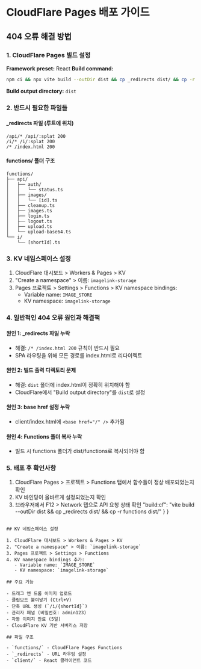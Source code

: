 # CloudFlare Pages 배포 가이드

## 404 오류 해결 방법

### 1. CloudFlare Pages 빌드 설정

**Framework preset:** React
**Build command:**
```bash
npm ci && npx vite build --outDir dist && cp _redirects dist/ && cp -r functions dist/
```
**Build output directory:** `dist`

### 2. 반드시 필요한 파일들

#### _redirects 파일 (루트에 위치)
```
/api/* /api/:splat 200
/i/* /i/:splat 200
/* /index.html 200
```

#### functions/ 폴더 구조
```
functions/
├── api/
│   ├── auth/
│   │   └── status.ts
│   ├── images/
│   │   └── [id].ts
│   ├── cleanup.ts
│   ├── images.ts
│   ├── login.ts
│   ├── logout.ts
│   ├── upload.ts
│   └── upload-base64.ts
└── i/
    └── [shortId].ts
```

### 3. KV 네임스페이스 설정

1. CloudFlare 대시보드 > Workers & Pages > KV
2. "Create a namespace" > 이름: `imagelink-storage`
3. Pages 프로젝트 > Settings > Functions > KV namespace bindings:
   - Variable name: `IMAGE_STORE`
   - KV namespace: `imagelink-storage`

### 4. 일반적인 404 오류 원인과 해결책

#### 원인 1: _redirects 파일 누락
- 해결: `/* /index.html 200` 규칙이 반드시 필요
- SPA 라우팅을 위해 모든 경로를 index.html로 리다이렉트

#### 원인 2: 빌드 출력 디렉토리 문제
- 해결: `dist` 폴더에 index.html이 정확히 위치해야 함
- CloudFlare에서 "Build output directory"를 `dist`로 설정

#### 원인 3: base href 설정 누락
- client/index.html에 `<base href="/" />` 추가됨

#### 원인 4: Functions 폴더 복사 누락
- 빌드 시 functions 폴더가 dist/functions로 복사되어야 함

### 5. 배포 후 확인사항

1. CloudFlare Pages > 프로젝트 > Functions 탭에서 함수들이 정상 배포되었는지 확인
2. KV 바인딩이 올바르게 설정되었는지 확인
3. 브라우저에서 F12 > Network 탭으로 API 요청 상태 확인
    "build:cf": "vite build --outDir dist && cp _redirects dist/ && cp -r functions dist/"
  }
}
```

## KV 네임스페이스 설정

1. CloudFlare 대시보드 > Workers & Pages > KV
2. "Create a namespace" > 이름: `imagelink-storage`
3. Pages 프로젝트 > Settings > Functions
4. KV namespace bindings 추가:
   - Variable name: `IMAGE_STORE`
   - KV namespace: `imagelink-storage`

## 주요 기능

- 드래그 앤 드롭 이미지 업로드
- 클립보드 붙여넣기 (Ctrl+V)
- 단축 URL 생성 (`/i/{shortId}`)
- 관리자 패널 (비밀번호: admin123)
- 자동 이미지 만료 (5일)
- CloudFlare KV 기반 서버리스 저장

## 파일 구조

- `functions/` - CloudFlare Pages Functions
- `_redirects` - URL 라우팅 설정
- `client/` - React 클라이언트 코드